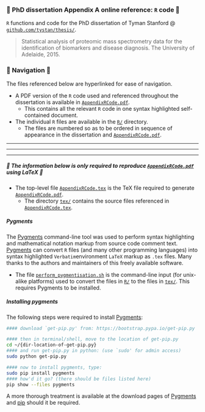 ### :blue_book: PhD dissertation Appendix A online reference: `R` code   :blue_book:


`R` functions and code for the PhD dissertation of Tyman Stanford @ [`github.com/tystan/thesis/`](https://github.com/tystan/thesis/).

> Statistical analysis of proteomic mass spectrometry data for the identification of biomarkers and disease diagnosis. The University of Adelaide, 2015.


### :orange_book: Navigation :orange_book:

The files referenced below are hyperlinked for ease of navigation.

* A PDF version of the `R` code used and referenced throughout the dissertation is available in [`AppendixRCode.pdf`](../master/AppendixRCode.pdf). 
    * This contains all the relevant `R` code in one syntax highlighted self-contained document.
* The individual `R` files are available in the [`R/`](../../tree/master/R/) directory. 
    * The files are numbered so as to be ordered in sequence of appearance in the dissertation and [`AppendixRCode.pdf`](../blob/master/AppendixRCode.pdf).
 
---
---
---


#####  :green_book: The information below is only required to reproduce [`AppendixRCode.pdf`](../blob/master/AppendixRCode.pdf) using LaTeX :green_book:




* The top-level file [`AppendixRCode.tex`](../master/AppendixRCode.tex) is the TeX file required to generate [`AppendixRCode.pdf`](../master/AppendixRCode.pdf). 
    * The directory [`tex/`](../../tree/master/tex/) contains the source files referenced in [`AppendixRCode.tex`](../master/AppendixRCode.tex). 


##### Pygments 

The [Pygments](http://pygments.org/) command-line tool was used to perform syntax highlighting and mathematical notation markup from source code comment text. [Pygments](http://pygments.org/) can convert `R` files (and many other programming languages) into syntax highlighted `Verbatim`environment `LaTeX` markup as `.tex` files. Many thanks to the authors and maintainers of this freely available software.
* The file [`perform_pygmentisation.sh`](../master/perform_pygmentisation.sh) is the command-line input (for unix-alike platforms) used to convert the files in [`R/`](../../tree/master/R/) to the files in [`tex/`](../../tree/master/tex/). This requires Pygments to be installed.

##### Installing pygments

The following steps were required to install [Pygments](http://pygments.org/): 
```sh
#### download `get-pip.py' from: https://bootstrap.pypa.io/get-pip.py

#### then in terminal/shell, move to the location of get-pip.py
cd ~/{dir-location-of-get-pip.py}
#### and run get-pip.py in python: (use `sudo' for admin access)
sudo python get-pip.py

#### now to install pygments, type:
sudo pip install pygments
#### how'd it go? (there should be files listed here)
pip show --files pygments
```
A more thorough treatment is available at the download pages of [Pygments](http://pygments.org/download/) and [pip](https://pip.pypa.io/en/stable/installing.html) should it be required.
